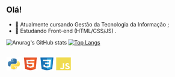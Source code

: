 ## Olá! 

- 🔭 Atualmente cursando Gestão da Tecnologia da Informação ;
- 🌱 Estudando Front-end (HTML/CSS/JS) .

![Anurag's GitHub stats](https://github-readme-stats.vercel.app/api?username=RenanSMA&show_icons=true&theme=merko)
[![Top Langs](https://github-readme-stats.vercel.app/api/top-langs/?username=RenanSMA&layout=compact&theme=merko)](https://github.com/RenanSMA/github-readme-stats)

<div style="display: inline_block"><br>
  <img align="center" alt="Python" height="35" width="40" src="https://raw.githubusercontent.com/devicons/devicon/master/icons/python/python-original.svg">
  <img align="center" alt="HTML" height="35" width="40" src="https://raw.githubusercontent.com/devicons/devicon/master/icons/html5/html5-original.svg">
  <img align="center" alt="CSS" height="35" width="40" src="https://raw.githubusercontent.com/devicons/devicon/master/icons/css3/css3-original.svg">
  <img align="center" alt="JS" height="35" width="40" src="https://raw.githubusercontent.com/devicons/devicon/master/icons/javascript/javascript-plain.svg">
</div>  


